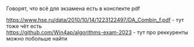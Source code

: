 Говорят, что всё для экзамена есть в конспекте pdf  

https://www.hse.ru/data/2010/10/14/1223122497/DA_Combin_f.pdf - тут тоже чёт есть  
https://github.com/Win4ap/algorithms-exam-2023 - тут про реккуренты можно побольше найти
